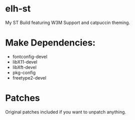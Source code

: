 # elh-st
My ST Build featuring W3M Support and catpuccin theming.

# Make Dependencies:
- fontconfig-devel 
- libX11-devel 
- libXft-devel
- pkg-config
- freetype2-devel

# Patches
Original patches included if you want to unpatch anything.
